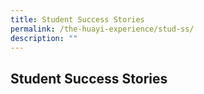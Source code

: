 ```yaml
---
title: Student Success Stories
permalink: /the-huayi-experience/stud-ss/
description: ""
---
```

## Student Success Stories

